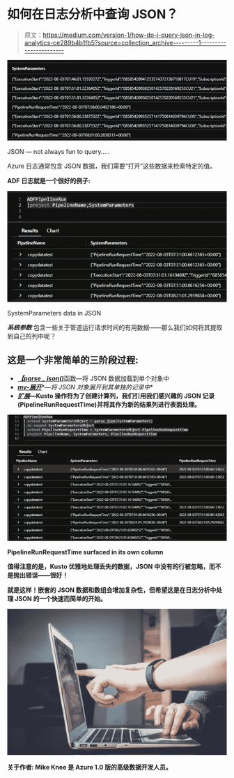 # 如何在日志分析中查询 JSON？

> 原文：<https://medium.com/version-1/how-do-i-query-json-in-log-analytics-ce289b4b1fb5?source=collection_archive---------1----------------------->

![](img/e367fd07534204618fa98813d26dcfd7.png)

JSON — not always fun to query…..

Azure 日志通常包含 JSON 数据，我们需要“打开”这些数据来检索特定的值。

**ADF 日志就是一个很好的例子:**

![](img/13b67cc6ba85148cd87c87fdda609931.png)

SystemParameters data in JSON

***系统参数*** 包含一些关于管道运行请求时间的有用数据——那么我们如何将其提取到自己的列中呢？

## 这是一个非常简单的三阶段过程:

*   [***【parse _ json()***](https://docs.microsoft.com/en-us/azure/data-explorer/kusto/query/parsejsonfunction)函数—将 JSON 数据加载到单个对象中
*   [***mv-展开***](https://docs.microsoft.com/en-us/azure/data-explorer/kusto/query/mvexpandoperator)*—*将 JSON 对象展开到其单独的记录中**
*   **[***扩展***](https://docs.microsoft.com/en-us/azure/data-explorer/kusto/query/extendoperator)—Kusto 操作符为了创建计算列，我们引用我们感兴趣的 JSON 记录(PipelineRunRequestTime)并将其作为新的结果列进行表面处理。**

**![](img/15747918857c1b7bd414ef4143e7dc62.png)**

**PipelineRunRequestTime surfaced in its own column**

**值得注意的是，Kusto 优雅地处理丢失的数据，JSON 中没有的行被忽略，而不是抛出错误——很好！**

**就是这样！嵌套的 JSON 数据和数组会增加复杂性，但希望这是在日志分析中处理 JSON 的一个快速而简单的开始。**

**![](img/0b08b5128606a286e4bca2396d0fbb7f.png)**

****关于作者:** Mike Knee 是 Azure 1.0 版的高级数据开发人员。**